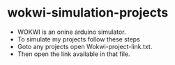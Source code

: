 # wokwi-simulation-projects
* WOKWI is an onine arduino simulator.
* To simulate my projects follow these steps
* Goto any projects open Wokwi-project-link.txt.
* Then open the link available in that file.
  

